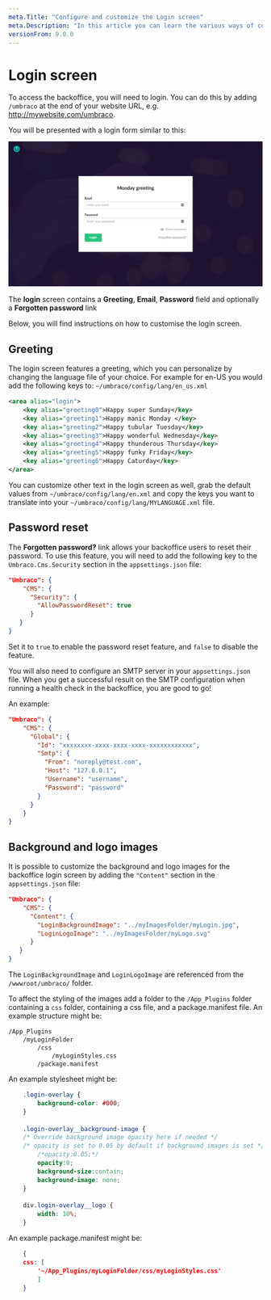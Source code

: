 ```yaml
---
meta.Title: "Configure and customize the Login screen"
meta.Description: "In this article you can learn the various ways of customizing the Umbraco backoffice login screen and form."
versionFrom: 9.0.0
---
```


# Login screen

To access the backoffice, you will need to login. You can do this by adding `/umbraco` at the end of your website URL, e.g. http://mywebsite.com/umbraco.

You will be presented with a login form similar to this:

![Login screen](images/backoffice-login.png "The login screen has a greeting, username/password field and optionally a 'Forgotten password' link.")

The **login** screen contains a **Greeting**, **Email**, **Password** field and optionally a **Forgotten password** link

Below, you will find instructions on how to customise the login screen.

## Greeting

The login screen features a greeting, which you can personalize by changing the language file of your choice. For example for en-US you would add the following keys to: `~/umbraco/config/lang/en_us.xml`

```xml
<area alias="login">
    <key alias="greeting0">Happy super Sunday</key>
    <key alias="greeting1">Happy manic Monday </key>
    <key alias="greeting2">Happy tubular Tuesday</key>
    <key alias="greeting3">Happy wonderful Wednesday</key>
    <key alias="greeting4">Happy thunderous Thursday</key>
    <key alias="greeting5">Happy funky Friday</key>
    <key alias="greeting6">Happy Caturday</key>
</area>
```

You can customize other text in the login screen as well, grab the default values from `~/umbraco/config/lang/en.xml` and copy the keys you want to translate into your `~/umbraco/config/lang/MYLANGUAGE.xml` file.

## Password reset

The **Forgotten password?** link allows your backoffice users to reset their password. To use this feature, you will need to add the following key to the `Umbraco.Cms.Security` section in the `appsettings.json` file:

```json
"Umbraco": {
    "CMS": {
      "Security": { 
        "AllowPasswordReset": true
      }
   }
}
```

Set it to `true` to enable the password reset feature, and `false` to disable the feature.

You will also need to configure an SMTP server in your `appsettings.json` file. When you get a successful result on the SMTP configuration when running a health check in the backoffice, you are good to go!

An example:

```json
"Umbraco": {
    "CMS": {
      "Global": {
        "Id": "xxxxxxxx-xxxx-xxxx-xxxx-xxxxxxxxxxxx",
        "Smtp": {
          "From": "noreply@test.com",
          "Host": "127.0.0.1",
          "Username": "username",
          "Password": "password"
        }
      }
    }
}
```

## Background and logo images

It is possible to customize the background and logo images for the backoffice login screen by adding the `"Content"` section in the `appsettings.json` file:

```json
"Umbraco": {
    "CMS": {
      "Content": {
        "LoginBackgroundImage": "../myImagesFolder/myLogin.jpg",
        "LoginLogoImage": "../myImagesFolder/myLogo.svg"
      }
   }
} 
```

The `LoginBackgroundImage` and `LoginLogoImage` are referenced from the `/wwwroot/umbraco/` folder.

To affect the styling of the images add a folder to the `/App_Plugins` folder containing a `css` folder, containing a css file, and a package.manifest file. An example structure might be:

```
/App_Plugins
    /myLoginFolder
        /css
            /myLoginStyles.css
        /package.manifest
```

An example stylesheet might be:

```css
    .login-overlay {
    	background-color: #000;
    }
    
    .login-overlay__background-image {
    /* Override background image opacity here if needed */
    /* opacity is set to 0.05 by default if background images is set */
    	/*opacity:0.05;*/
    	opacity:0;
    	background-size:contain;
    	background-image: none;
    }
    
    div.login-overlay__logo {
    	width: 10%;
    }
 ```
 
An example package.manifest might be:

```json
    {
    css: [
        '~/App_Plugins/myLoginFolder/css/myLoginStyles.css'
        ]
    }
```


